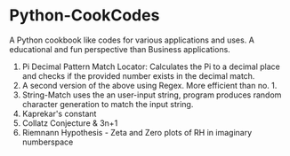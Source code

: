 # Python-CookCodes

A Python cookbook like codes for various applications and uses. A educational and fun perspective than Business applications.

1. Pi Decimal Pattern Match Locator: Calculates the Pi to a decimal place and checks if the provided number exists in the decimal match.
2. A second version of the above using Regex. More efficient than no. 1.
3. String-Match uses the an user-input string, program produces random character generation to match the input string.
4. Kaprekar's constant
5. Collatz Conjecture & 3n+1
6. Riemnann Hypothesis - Zeta and Zero plots of RH in imaginary numberspace
